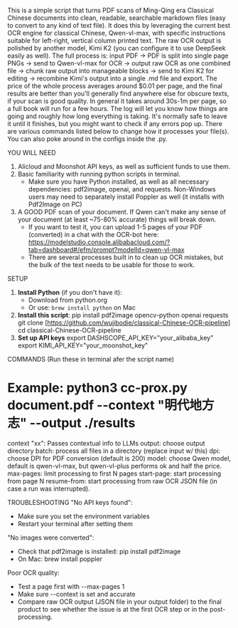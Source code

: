 This is a simple script that turns PDF scans of Ming-Qing era Classical Chinese documents into clean, readable, searchable markdown files (easy to convert to any kind of text file). 
It does this by leveraging the current best OCR engine for classical Chinese, Qwen-vl-max, with specific instructions suitable for left-right, vertical column printed text. The raw OCR output is polished by another model, Kimi K2 (you can configure it to use DeepSeek easily as well).
The full process is: input PDF -> PDF is split into single page PNGs -> send to Qwen-vl-max for OCR -> output raw OCR as one combined file -> chunk raw output into manageable blocks -> send to Kimi K2 for editing -> recombine Kimi's output into a single .md file and export.
The price of the whole process averages around $0.01 per page, and the final results are better than you'll generally find anywhere else for obscure texts, if your scan is good quality.
In general it takes around 30s-1m per page, so a full book will run for a few hours. The log will let you know how things are going and roughly how long everything is taking. It's normally safe to leave it until it finishes, but you might want to check if any errors pop up. 
There are various commands listed below to change how it processes your file(s). You can also poke around in the configs inside the .py.

YOU WILL NEED
1. Alicloud and Moonshot API keys, as well as sufficient funds to use them.
2. Basic familiarity with running python scripts in terminal.
     - Make sure you have Python installed, as well as all necessary dependencies: pdf2image, openai, and requests. Non-Windows users may need to separately install Poppler as well (it installs with Pdf2Image on PC)
3. A GOOD PDF scan of your document. If Qwen can't make any sense of your document (at least ~75-80% accurate) things will break down.
   - If you want to test it, you can upload 1-5 pages of your PDF (converted) in a chat with the OCR-bot here: https://modelstudio.console.alibabacloud.com/?tab=dashboard#/efm/prompt?modelId=qwen-vl-max
   - There are several processes built in to clean up OCR mistakes, but the bulk of the text needs to be usable for those to work.
  
SETUP

1. **Install Python** (if you don't have it):
   - Download from python.org
   - Or use: `brew install python` on Mac
2. **Install this script**:
   pip install pdf2image opencv-python openai requests
   git clone [https://github.com/wujibodie/classical-Chinese-OCR-pipeline]
   cd classical-Chinese-OCR-pipeline
3. **Set up API keys**
   export DASHSCOPE_API_KEY="your_alibaba_key"
   export KIMI_API_KEY="your_moonshot_key"

COMMANDS (Run these in terminal afer the script name)
# Example: python3 cc-prox.py document.pdf --context "明代地方志" --output ./results
 context "xx": Passes contextual info to LLMs
 output: choose output directory
 batch: process all files in a directory (replace input w/ this)
 dpi: choose DPI for PDF conversion (default is 200)
 model: choose Qwen model, default is qwen-vl-max, but qwen-vl-plus performs ok and half the price.
 max-pages: limit processing to first N pages
 start-page: start processing from page N
 resume-from: start processing from raw OCR JSON file (in case a run was interrupted).

TROUBLESHOOTING
"No API keys found":
- Make sure you set the environment variables
- Restart your terminal after setting them

"No images were converted":
- Check that pdf2image is installed: pip install pdf2image
- On Mac: brew install poppler

Poor OCR quality:
- Test a page first with --max-pages 1
- Make sure --context is set and accurate
- Compare raw OCR output (JSON file in your output folder) to the final product to see whether the issue is at the first OCR step or in the post-processing.
